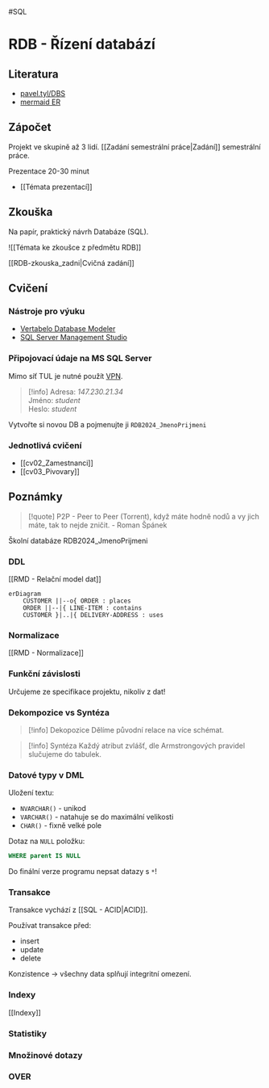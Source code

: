 #SQL
# RDB - Řízení databází

## Literatura
- [pavel.tyl/DBS](http://dom.mti.tul.cz/~pavel.tyl/DBS/DBS2019/Modelovani/aDbC.htm)
- [mermaid ER](https://mermaid.js.org/syntax/entityRelationshipDiagram.html)

## Zápočet
Projekt ve skupině až 3 lidí.
[[Zadání semestrální práce|Zadání]] semestrální práce.

Prezentace
20-30 minut
- [[Témata prezentací]]

## Zkouška
Na papír, praktický návrh Databáze (SQL).

![[Témata ke zkoušce z předmětu RDB]]

[[RDB-zkouska_zadni|Cvičná zadání]]
## Cvičení
### Nástroje pro výuku
- [Vertabelo Database Modeler](https://www.vertabelo.com/)
- [SQL Server Management Studio](https://docs.microsoft.com/en-us/sql/ssms/download-sql-server-management-studio-ssms?view=sql-server-ver15)

### Připojovací údaje na MS SQL Server

Mimo síť TUL je nutné použít [VPN](https://liane-new.tul.cz/index.php/VPN).

> [!info]
>Adresa: _147.230.21.34_  
>Jméno: _student_  
>Heslo: _student_

Vytvořte si novou DB a pojmenujte ji `RDB2024_JmenoPrijmeni`

### Jednotlivá cvičení
- [[cv02_Zamestnanci]]
- [[cv03_Pivovary]]

## Poznámky
> [!quote] P2P - Peer to Peer (Torrent), když máte hodně nodů a vy jich máte, tak to nejde zničit.
> \- Roman Špánek

Školní databáze
RDB2024_JmenoPrijmeni
### DDL
[[RMD - Relační model dat]]
```mermaid
erDiagram
    CUSTOMER ||--o{ ORDER : places
    ORDER ||--|{ LINE-ITEM : contains
    CUSTOMER }|..|{ DELIVERY-ADDRESS : uses
```

### Normalizace
[[RMD - Normalizace]]

### Funkční závislosti
Určujeme ze specifikace projektu, nikoliv z dat!

### Dekompozice vs Syntéza
> [!info] Dekopozice
Dělíme původní relace na více schémat.

> [!info] Syntéza
> Každý atribut zvlášť, dle Armstrongových pravidel  slučujeme do tabulek.

### Datové typy v DML

Uložení textu:
- `NVARCHAR()` - unikod
- `VARCHAR()` - natahuje se do maximální velikosti
- `CHAR()` - fixně velké pole

Dotaz na `NULL` položku:
```SQL
WHERE parent IS NULL
```

Do finální verze programu nepsat datazy s `*`!

### Transakce 
Transakce vychází z [[SQL - ACID|ACID]]. 

Používat transakce před:
- insert
- update
- delete

Konzistence -> všechny data splňují integritní omezení.

### Indexy
[[Indexy]]

### Statistiky

### Množinové dotazy

### OVER
